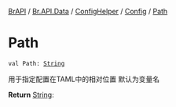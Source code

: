 [BrAPI](../../../index.md) / [Br.API.Data](../../index.md) / [ConfigHelper](../index.md) / [Config](index.md) / [Path](./-path.md)

# Path

`val Path: `[`String`](https://kotlinlang.org/api/latest/jvm/stdlib/kotlin/-string/index.html)

用于指定配置在TAML中的相对位置 默认为变量名

**Return**
[String](https://kotlinlang.org/api/latest/jvm/stdlib/kotlin/-string/index.html):

